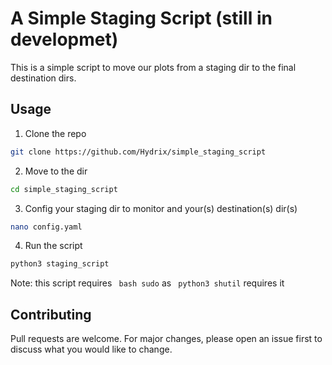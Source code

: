 # A Simple Staging Script (still in developmet)
This is a simple script to move our plots from a staging dir to the final destination dirs.

## Usage
1) Clone the repo
``` bash
git clone https://github.com/Hydrix/simple_staging_script
```

2) Move to the dir
``` bash
cd simple_staging_script
```
3) Config your staging dir to monitor and your(s) destination(s) dir(s)
``` bash
nano config.yaml
```

4) Run the script
``` bash
python3 staging_script
```
Note: this script requires ``` bash sudo``` as ``` python3 shutil``` requires it 

## Contributing
Pull requests are welcome. For major changes, please open an issue first to discuss what you would like to change.
